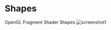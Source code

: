 # Shapes
OpenGL Fragment Shader Shapes
![screenshot1](https://user-images.githubusercontent.com/98525797/151348125-ec392745-4870-41bf-91e7-72a1f74a50cc.PNG)
